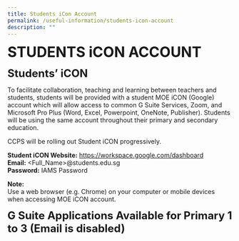 ```yaml
---
title: Students iCon Account
permalink: /useful-information/students-icon-account
description: ""
---
```

**<font size="6">STUDENTS iCON ACCOUNT</font>**

**<font size=5>Students’ iCON</font>**

  
To facilitate collaboration, teaching and learning between teachers and students, students will be provided with a student MOE iCON (Google) account which will allow access to common G Suite Services, Zoom, and Microsoft Pro Plus (Word, Excel, Powerpoint, OneNote, Publisher). Students will be using the same account throughout their primary and secondary education.  
  
CCPS will be rolling out Student iCON progressively.  
  
**Student iCON Website:** https://workspace.google.com/dashboard  
**Email:** <Full\_Name>@students.edu.sg  
**Password:** IAMS Password  
  
**Note:**<br>
Use a web browser (e.g. Chrome) on your computer or mobile devices when accessing MOE iCON account.  
  
  
**<font size=5>G Suite Applications Available for Primary 1 to 3 (Email is disabled)</font>**
